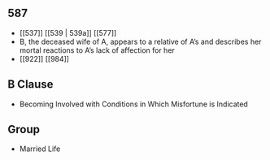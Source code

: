 ## 587
- [[537]] [[539 | 539a]] [[577]] 
- B, the deceased wife of A, appears to a relative of A’s and describes her mortal reactions to A’s lack of affection for her
- [[922]] [[984]] 

## B Clause
- Becoming Involved with Conditions in Which Misfortune is Indicated

## Group
- Married Life

